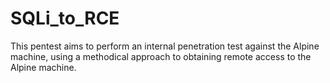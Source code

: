 # SQLi_to_RCE
This pentest aims to perform an internal penetration test against the Alpine machine, using a methodical approach to obtaining remote access to the Alpine machine. 
